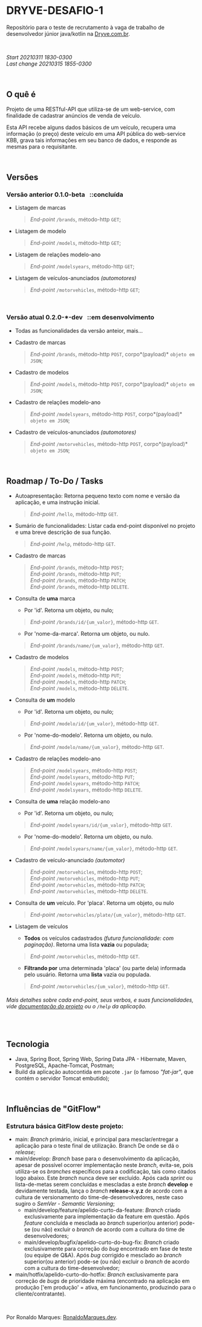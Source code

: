 # DRYVE-DESAFIO-1  
Repositório para o teste de recrutamento à vaga de trabalho de desenvolvedor júnior java/kotlin na [Dryve.com.br](https://dryve.com.br).  
  
&nbsp;  
  
*Start 20210311 1830-0300*  
*Last change 20210315 1855-0300*  
  
&nbsp;  
  
## O quê é  
Projeto de uma RESTful-API que utiliza-se de um web-service, com finalidade de cadastrar anúncios de venda de veículo.  
  
Esta API recebe alguns dados básicos de um veículo, recupera uma informação (o preço) deste veículo em uma API pública 
do web-service KBB, grava tais informações em seu banco de dados, e responde as mesmas para o requisitante.  
  
&nbsp;  
  
## Versões  
  
### Versão anterior 0.1.0-**beta** &nbsp; ::concluída
+ Listagem de marcas
    > *End-point* `/brands`, método-http `GET`;  
  
+ Listagem de modelo  
  > *End-point* `/models`, método-http `GET`;  
  
+ Listagem de relações modelo-ano  
  > *End-point* `/modelsyears`, método-http `GET`;  
  
+ Listagem de veículos-anunciados *(automotores)*
  > *End-point* `/motorvehicles`, método-http `GET`;  
  
&nbsp;  
  
### Versão atual 0.2.0-*-**dev** &nbsp; ::em desenvolvimento
+ Todas as funcionalidades da versão anteior, mais...
+ Cadastro de marcas
  > *End-point* `/brands`, método-http `POST`, corpo*(payload)* `objeto em JSON`;  
  
+ Cadastro de modelos  
  > *End-point* `/models`, método-http `POST`, corpo*(payload)* `objeto em JSON`;  
  
+ Cadastro de relações modelo-ano  
  > *End-point* `/modelsyears`, método-http `POST`, corpo*(payload)* `objeto em JSON`;  
  
+ Cadastro de veículos-anunciados *(automotores)*  
  > *End-point* `/motorvehicles`, método-http `POST`, corpo*(payload)* `objeto em JSON`;    
  
&nbsp;
  
## Roadmap / To-Do / Tasks  
+ Autoapresentação: Retorna pequeno texto com nome e versão da aplicação, e uma instrução inicial.  
  > *End-point* `/hello`, método-http `GET`.  
  
+ Sumário de funcionalidades: Listar cada end-point disponível no projeto e uma breve descrição de sua função.  
  > *End-point* `/help`, método-http `GET`.  
  
+ Cadastro de marcas  
  > *End-point* `/brands`, método-http `POST`;  
  > *End-point* `/brands`, método-http `PUT`;  
  > *End-point* `/brands`, método-http `PATCH`;  
  > *End-point* `/brands`, método-http `DELETE`.  
  
+ Consulta de **uma** marca  
  - Por 'id'. Retorna um objeto, ou nulo;  
  > *End-point* `/brands/id/{um_valor}`, método-http `GET`.  
  
  - Por 'nome-da-marca'. Retorna um objeto, ou nulo.  
  > *End-point* `/brands/name/{um_valor}`, método-http `GET`.  
  
+ Cadastro de modelos  
  > *End-point* `/models`, método-http `POST`;  
  > *End-point* `/models`, método-http `PUT`;  
  > *End-point* `/models`, método-http `PATCH`;  
  > *End-point* `/models`, método-http `DELETE`.  
  
+ Consulta de **um** modelo  
  - Por 'id'. Retorna um objeto, ou nulo;  
  > *End-point* `/modelo/id/{um_valor}`, método-http `GET`.
  
  - Por 'nome-do-modelo'. Retorna um objeto, ou nulo.  
  > *End-point* `/modelo/name/{um_valor}`, método-http `GET`.  
  
+ Cadastro de relações modelo-ano  
  > *End-point* `/modelsyears`, método-http `POST`;  
  > *End-point* `/modelsyears`, método-http `PUT`;  
  > *End-point* `/modelsyears`, método-http `PATCH`;  
  > *End-point* `/modelsyears`, método-http `DELETE`.  
  
+ Consulta de **uma** relação modelo-ano  
  - Por 'id'. Retorna um objeto, ou nulo;  
  > *End-point* `/modelsyears/id/{um_valor}`, método-http `GET`.
  
  - Por 'nome-do-modelo'. Retorna um objeto, ou nulo.  
  > *End-point* `/modelsyears/name/{um_valor}`, método-http `GET`.
  
+ Cadastro de veículo-anunciado *(automotor)*  
  > *End-point* `/motorvehicles`, método-http `POST`;  
  > *End-point* `/motorvehicles`, método-http `PUT`;  
  > *End-point* `/motorvehicles`, método-http `PATCH`;  
  > *End-point* `/motorvehicles`, método-http `DELETE`.  
  
+ Consulta de **um** veículo. Por 'placa'. Retorna um objeto, ou nulo  
  > *End-point* `/motorvehicles/plate/{um_valor}`, método-http `GET`.  
  
+ Listagem de veículos  
  - **Todos** os veículos cadastrados *(futura funcionalidade: com paginação)*. Retorna uma lista **vazia** ou populada;  
  > *End-point* `/motorvehicles`, método-http `GET`.  
  
  - **Filtrando por** uma determinada 'placa' (ou parte dela) informada pelo usuário. Retorna uma **lista** vazia ou populada.  
  > *End-point* `/motorvehicles/{um_valor}`, método-http `GET`.  
  
###### Mais detalhes sobre cada end-point, seus verbos, e suas funcionalidades, vide [documentação do projeto](# "Em breve...") ou o `/help` da aplicação.  
  
&nbsp;  
  
<!--
## Changelog / Dones / Features  
+ Autoapresentação: Descreve brevemente o nome do projeto, sua versão, e seu propósito. *End-point* `/hello`, verbo `GET`.
+ Modelagem das entidades do domínio de negócio: .
  
&nbsp;  
-->
  
## Tecnologia  
+ Java, Spring Boot, Spring Web, Spring Data JPA - Hibernate, Maven, PostgreSQL, Apache-Tomcat, Postman;  
+ Build da aplicação autocontida em pacote `.jar` (o famoso *"fat-jar"*, que contém o servidor Tomcat embutido);
  
&nbsp;  
  
## Influências de "GitFlow"  
### Estrutura básica GitFlow deste projeto:  
+ main: *Branch* primário, inicial, e principal para mesclar/entregar a aplicação para o teste final de utilização. Branch De onde se dá o *release*;  
+ main/develop: *Branch* base para o desenvolvimento da aplicação, apesar de possível ocorrer implementação neste *branch*, evita-se, pois utiliza-se os *branches* específicos para a codificação, tais como citados logo abaixo. Este *branch* nunca deve ser excluído. Após cada *sprint* ou lista-de-metas serem concluídas e mescladas a este *branch* **develop** e devidamente testada, lança o *branch* **release-x.y.z** de acordo com a cultura de versionamento do time-de-desenvolvedores, neste caso sugiro o *SemVer - Semantic Versioning*;  
  - main/develop/feature/apelido-curto-da-feature: *Branch* criado exclusivamente para implementação da feature em questão. Após *feature* concluída e mesclada ao *branch* superior(ou anterior) pode-se (ou não) excluir o *branch* de acordo com a cultura do time de desenvolvedores;  
  - main/develop/bugfix/apelido-curto-do-bug-fix: *Branch* criado exclusivamente para correção do *bug* encontrado em fase de teste (ou equipe de Q&A). Após *bug* corrigido e mesclado ao *branch* superior(ou anterior) pode-se (ou não) excluir o *branch* de acordo com a cultura do time-desenvolvedor;  
+ main/hotfix/apelido-curto-do-hotfix: *Branch* exclusivamente para correção de *bugs* de prioridade máxima (encontrado na aplicação em produção ['em produção' = ativa, em funcionamento, produzindo para o cliente/contratante).  
  
&nbsp;  
  
Por Ronaldo Marques: [RonaldoMarques.dev](https://ronaldomarques.dev "Conheça meu portfólio").  
  
  
